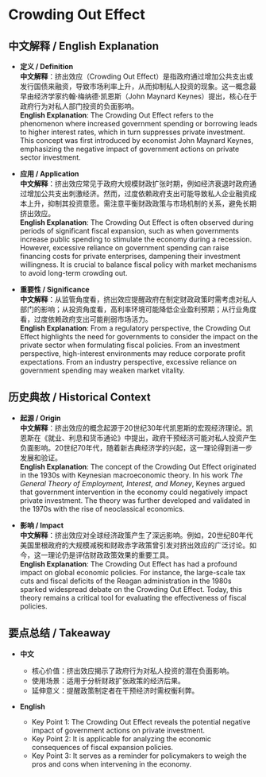 # Crowding Out Effect

## 中文解释 / English Explanation

* **定义 / Definition**  
  **中文解释**：挤出效应（Crowding Out Effect）是指政府通过增加公共支出或发行国债来融资，导致市场利率上升，从而抑制私人投资的现象。这一概念最早由经济学家约翰·梅纳德·凯恩斯（John Maynard Keynes）提出，核心在于政府行为对私人部门投资的负面影响。  
  **English Explanation**: The Crowding Out Effect refers to the phenomenon where increased government spending or borrowing leads to higher interest rates, which in turn suppresses private investment. This concept was first introduced by economist John Maynard Keynes, emphasizing the negative impact of government actions on private sector investment.

* **应用 / Application**  
  **中文解释**：挤出效应常见于政府大规模财政扩张时期，例如经济衰退时政府通过增加公共支出刺激经济。然而，过度依赖政府支出可能导致私人企业融资成本上升，抑制其投资意愿。需注意平衡财政政策与市场机制的关系，避免长期挤出效应。  
  **English Explanation**: The Crowding Out Effect is often observed during periods of significant fiscal expansion, such as when governments increase public spending to stimulate the economy during a recession. However, excessive reliance on government spending can raise financing costs for private enterprises, dampening their investment willingness. It is crucial to balance fiscal policy with market mechanisms to avoid long-term crowding out.

* **重要性 / Significance**  
  **中文解释**：从监管角度看，挤出效应提醒政府在制定财政政策时需考虑对私人部门的影响；从投资角度看，高利率环境可能降低企业盈利预期；从行业角度看，过度依赖政府支出可能削弱市场活力。  
  **English Explanation**: From a regulatory perspective, the Crowding Out Effect highlights the need for governments to consider the impact on the private sector when formulating fiscal policies. From an investment perspective, high-interest environments may reduce corporate profit expectations. From an industry perspective, excessive reliance on government spending may weaken market vitality.

## 历史典故 / Historical Context

* **起源 / Origin**  
  **中文解释**：挤出效应的概念起源于20世纪30年代凯恩斯的宏观经济理论。凯恩斯在《就业、利息和货币通论》中提出，政府干预经济可能对私人投资产生负面影响。20世纪70年代，随着新古典经济学的兴起，这一理论得到进一步发展和验证。  
  **English Explanation**: The concept of the Crowding Out Effect originated in the 1930s with Keynesian macroeconomic theory. In his work *The General Theory of Employment, Interest, and Money*, Keynes argued that government intervention in the economy could negatively impact private investment. The theory was further developed and validated in the 1970s with the rise of neoclassical economics.

* **影响 / Impact**  
  **中文解释**：挤出效应对全球经济政策产生了深远影响。例如，20世纪80年代美国里根政府的大规模减税和财政赤字政策曾引发对挤出效应的广泛讨论。如今，这一理论仍是评估财政政策效果的重要工具。  
  **English Explanation**: The Crowding Out Effect has had a profound impact on global economic policies. For instance, the large-scale tax cuts and fiscal deficits of the Reagan administration in the 1980s sparked widespread debate on the Crowding Out Effect. Today, this theory remains a critical tool for evaluating the effectiveness of fiscal policies.

## 要点总结 / Takeaway

* **中文**  
  - 核心价值：挤出效应揭示了政府行为对私人投资的潜在负面影响。  
  - 使用场景：适用于分析财政扩张政策的经济后果。  
  - 延伸意义：提醒政策制定者在干预经济时需权衡利弊。

* **English**  
  - Key Point 1: The Crowding Out Effect reveals the potential negative impact of government actions on private investment.  
  - Key Point 2: It is applicable for analyzing the economic consequences of fiscal expansion policies.  
  - Key Point 3: It serves as a reminder for policymakers to weigh the pros and cons when intervening in the economy.